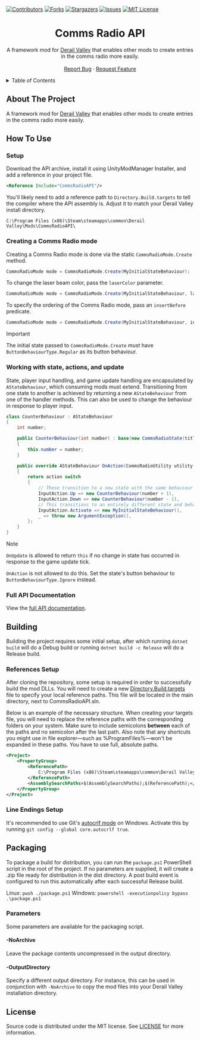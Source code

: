 [![Contributors][contributors-shield]][contributors-url]
[![Forks][forks-shield]][forks-url]
[![Stargazers][stars-shield]][stars-url]
[![Issues][issues-shield]][issues-url]
[![MIT License][license-shield]][license-url]




<!-- PROJECT TITLE -->
<div align="center">
	<h1>Comms Radio API</h1>
	<p>
		A framework mod for <a href="http://www.derailvalley.com/">Derail Valley</a> that enables other mods to create entries in the comms radio more easily.
		<br />
		<br />
		<a href="https://github.com/fauxnik/dv-comms-radio-api/issues">Report Bug</a>
		·
		<a href="https://github.com/fauxnik/dv-comms-radio-api/issues">Request Feature</a>
	</p>
</div>




<!-- TABLE OF CONTENTS -->
<details>
	<summary>Table of Contents</summary>
	<ol>
		<li><a href="#about-the-project">About The Project</a></li>
		<li><a href="#how-to-use">How To Use</a></li>
		<li><a href="#building">Building</a></li>
		<li><a href="#packaging">Packaging</a></li>
		<li><a href="#license">License</a></li>
	</ol>
</details>




<!-- ABOUT THE PROJECT -->

## About The Project

A framework mod for <a href="http://www.derailvalley.com/">Derail Valley</a> that enables other mods to create entries in the comms radio more easily.




<!-- HOW TO USE -->

## How To Use

### Setup

Download the API archive, install it using UnityModManager Installer, and add a reference in your project file.

```xml
<Reference Include="CommsRadioAPI"/>
```

You'll likely need to add a reference path to `Directory.Build.targets` to tell the compiler where the API assembly is. Adjust it to match your Derail Valley install directory.

```
C:\Program Files (x86)\Steam\steamapps\common\Derail Valley\Mods\CommsRadioAPI\
```

### Creating a Comms Radio mode

Creating a Comms Radio mode is done via the static `CommsRadioMode.Create` method.

```csharp
CommsRadioMode mode = CommsRadioMode.Create(MyInitialStateBehaviour);
```

To change the laser beam color, pass the `laserColor` parameter.

```csharp
CommsRadioMode mode = CommsRadioMode.Create(MyInitialStateBehaviour, laserColor: Color.CornflowerBlue);
```

To specify the ordering of the Comms Radio mode, pass an `insertBefore` predicate.

```csharp
CommsRadioMode mode = CommsRadioMode.Create(MyInitialStateBehaviour, insertBefore: mode => mode == ControllerAPI.GetVanillaMode(VanillaMode.LED));
```

> [!IMPORTANT] 
> The initial state passed to `CommsRadioMode.Create` _must_ have `ButtonBehaviourType.Regular` as its button behaviour.

### Working with state, actions, and update

State, player input handling, and game update handling are encapsulated by `AStateBehaviour`, which consuming mods must extend. Transitioning from one state to another is achieved by returning a new `AStateBehaviour` from one of the handler methods. This can also be used to change the behaviour in response to player input.

```csharp
class CounterBehaviour : AStateBehaviour
{
	int number;

	public CounterBehaviour(int number) : base(new CommsRadioState(titleText: "Counter", contentText: number.ToString()))
	{
		this.number = number;
	}

	public override AStateBehaviour OnAction(CommsRadioUtility utility, InputAction action)
	{
		return action switch
		{
			// These transition to a new state with the same behaviour
			InputAction.Up => new CounterBehaviour(number + 1),
			InputAction.Down => new CounterBehaviour(number - 1),
			// This transitions to an entirely different state and behaviour
			InputAction.Activate => new MyInitialStateBehaviour(),
			_ => throw new ArgumentException(),
		};
	}
}
```

> [!NOTE]
> `OnUpdate` is allowed to return `this` if no change in state has occurred in response to the game update tick.
>
> `OnAction` is not allowed to do this. Set the state's button behaviour to `ButtonBehaviourType.Ignore` instead.

### Full API Documentation

View the [full API documentation](https://fauxnik.github.io/dv-comms-radio-api/api/CommsRadioAPI).




<!-- BUILDING -->

## Building

Building the project requires some initial setup, after which running `dotnet build` will do a Debug build or running `dotnet build -c Release` will do a Release build.

### References Setup

After cloning the repository, some setup is required in order to successfully build the mod DLLs. You will need to create a new [Directory.Build.targets][references-url] file to specify your local reference paths. This file will be located in the main directory, next to CommsRadioAPI.sln.

Below is an example of the necessary structure. When creating your targets file, you will need to replace the reference paths with the corresponding folders on your system. Make sure to include semicolons **between** each of the paths and no semicolon after the last path. Also note that any shortcuts you might use in file explorer—such as %ProgramFiles%—won't be expanded in these paths. You have to use full, absolute paths.
```xml
<Project>
	<PropertyGroup>
		<ReferencePath>
			C:\Program Files (x86)\Steam\steamapps\common\Derail Valley\DerailValley_Data\Managed\
		</ReferencePath>
		<AssemblySearchPaths>$(AssemblySearchPaths);$(ReferencePath);</AssemblySearchPaths>
	</PropertyGroup>
</Project>
```

### Line Endings Setup

It's recommended to use Git's [autocrlf mode][autocrlf-url] on Windows. Activate this by running `git config --global core.autocrlf true`.




<!-- PACKAGING -->

## Packaging

To package a build for distribution, you can run the `package.ps1` PowerShell script in the root of the project. If no parameters are supplied, it will create a .zip file ready for distribution in the dist directory. A post build event is configured to run this automatically after each successful Release build.

Linux: `pwsh ./package.ps1`
Windows: `powershell -executionpolicy bypass .\package.ps1`


### Parameters

Some parameters are available for the packaging script.

#### -NoArchive

Leave the package contents uncompressed in the output directory.

#### -OutputDirectory

Specify a different output directory.
For instance, this can be used in conjunction with `-NoArchive` to copy the mod files into your Derail Valley installation directory.




<!-- LICENSE -->

## License

Source code is distributed under the MIT license.
See [LICENSE][license-url] for more information.




<!-- MARKDOWN LINKS & IMAGES -->
<!-- https://www.markdownguide.org/basic-syntax/#reference-style-links -->

[contributors-shield]: https://img.shields.io/github/contributors/fauxnik/dv-comms-radio-api.svg?style=for-the-badge
[contributors-url]: https://github.com/fauxnik/dv-comms-radio-api/graphs/contributors
[forks-shield]: https://img.shields.io/github/forks/fauxnik/dv-comms-radio-api.svg?style=for-the-badge
[forks-url]: https://github.com/fauxnik/dv-comms-radio-api/network/members
[stars-shield]: https://img.shields.io/github/stars/fauxnik/dv-comms-radio-api.svg?style=for-the-badge
[stars-url]: https://github.com/fauxnik/dv-comms-radio-api/stargazers
[issues-shield]: https://img.shields.io/github/issues/fauxnik/dv-comms-radio-api.svg?style=for-the-badge
[issues-url]: https://github.com/fauxnik/dv-comms-radio-api/issues
[license-shield]: https://img.shields.io/github/license/fauxnik/dv-comms-radio-api.svg?style=for-the-badge
[license-url]: https://github.com/fauxnik/dv-comms-radio-api/blob/master/LICENSE
[references-url]: https://learn.microsoft.com/en-us/visualstudio/msbuild/customize-your-build?view=vs-2022
[autocrlf-url]: https://www.git-scm.com/book/en/v2/Customizing-Git-Git-Configuration#_formatting_and_whitespace
